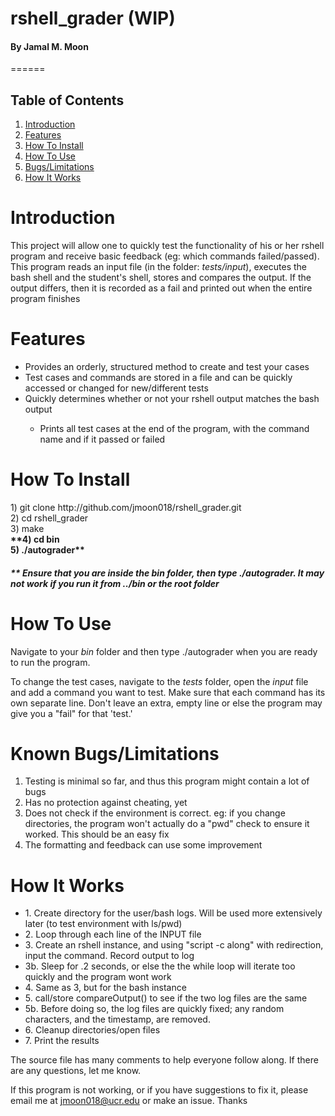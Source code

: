 <h1>rshell_grader (WIP)</h1>
<h4>By Jamal M. Moon</h4>
======

<h2>Table of Contents</h2>
<ol>
    <li><a href="#introTag">Introduction</a></li>
    <li><a href="#featuresTag">Features</a></li>
    <li><a href="#howToGetTag">How To Install</a></li>
    <li><a href="#howToUseTag">How To Use</a></li>
    <li><a href="#bugsTag">Bugs/Limitations</a></li>
    <li><a href="#howItWorksTag">How It Works</a></li>
</ol>

<h1><a name="introTag">Introduction</a></h1>

This project will allow one to quickly test the functionality of his or her rshell program and receive basic feedback (eg: which commands failed/passed). This program reads an input file (in the folder: <i>tests/input</i>), executes the bash shell and the student's shell, stores and compares the output. If the output differs, then it is recorded as a fail and printed out when the entire program finishes

<h1><a name="featuresTag">Features</a></h1>

<ul>
    <li>Provides an orderly, structured method to create and test your cases</li>
    <li>Test cases and commands are stored in a file and can be quickly accessed or changed for new/different tests</li>
    <li>Quickly determines whether or not your rshell output matches the bash output</li>
        <ul><li>Prints all test cases at the end of the program, with the command name and if it passed or failed</li></ul>
</ul>

<h1><a name="howToGetTag">How To Install</a></h1>

<p>
1) git clone http://github.com/jmoon018/rshell_grader.git
<br>
2) cd rshell_grader
<br>
3) make
<br>
<b>**4) cd bin
<br>
5) ./autograder**</b>
</p>

<h5>** Ensure that you are inside the bin folder, then type ./autograder. It may not work if you run it from ../bin or the root folder</h5>

<h1><a name="howToUseTag">How To Use</a></h1>

<p>Navigate to your <i>bin</i> folder and then type ./autograder when you are ready to run the program.<p>
<p>To change the test cases, navigate to the <i>tests</i> folder, open the <i>input</i> file and add a command you want to test. Make sure that each command has its own separate line. Don't leave an extra, empty line or else the program
may give you a "fail" for that 'test.'</p>

<h1><a name="bugsTag">Known Bugs/Limitations</a></h1>
<ol>
    <li>Testing is minimal so far, and thus this program might contain a lot of bugs</li>
    <li>Has no protection against cheating, yet</li>
    <li>Does not check if the environment is correct. eg: if you change directories, the program won't actually
        do a "pwd" check to ensure it worked. This should be an easy fix</li>
    <li>The formatting and feedback can use some improvement</li>
</ol>

<h1><a name="howItWorks">How It Works</a></h1>

<ul>
<li>1. Create directory for the user/bash logs. Will be used more extensively later (to test environment with ls/pwd)</li>
<li>  2. Loop through each line of the INPUT file</li>
<li>  3. Create an rshell instance, and using "script -c along" with redirection, input the command. Record output to log</li>
    <li> 3b. Sleep for .2 seconds, or else the the while loop will iterate too quickly and the program wont work</li>
<li> 4. Same as 3, but for the bash instance</li>
<li> 5. call/store compareOutput() to see if the two log files are the same</li>
    <li> 5b. Before doing so, the log files are quickly fixed; any random characters, and the timestamp, are removed.</li>
<li> 6. Cleanup directories/open files </li>
<li> 7. Print the results</li>
</ul>

<p>
  The source file has many comments to help everyone follow along. If there are any questions, let me know.
</p>

If this program is not working, or if you have suggestions to fix it, please email me at jmoon018@ucr.edu or make an issue. Thanks
